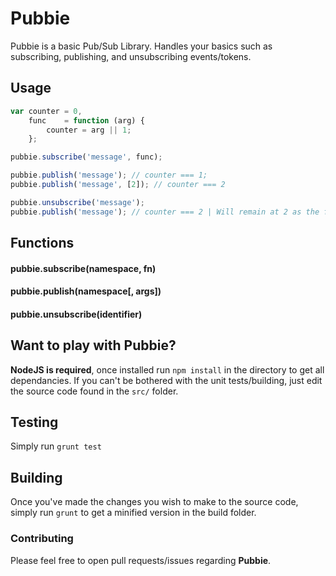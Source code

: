 # Pubbie

Pubbie is a basic Pub/Sub Library. Handles your basics such as subscribing, publishing,
and unsubscribing events/tokens.

## Usage
```javascript
var counter = 0,
    func    = function (arg) {
        counter = arg || 1;
    };

pubbie.subscribe('message', func);

pubbie.publish('message'); // counter === 1;
pubbie.publish('message', [2]); // counter === 2

pubbie.unsubscribe('message');
pubbie.publish('message'); // counter === 2 | Will remain at 2 as the function no longer exists.
```

## Functions
#### pubbie.subscribe(namespace, fn)
#### pubbie.publish(namespace[, args])
#### pubbie.unsubscribe(identifier)

## Want to play with Pubbie?

__NodeJS is required__, once installed run `npm install` in the directory to get all dependancies.
If you can't be bothered with the unit tests/building, just edit the source code found in the `src/` folder.

## Testing

Simply run `grunt test`

## Building

Once you've made the changes you wish to make to the source code, simply run `grunt` to get a minified version
in the build folder.

### Contributing

Please feel free to open pull requests/issues regarding __Pubbie__.
